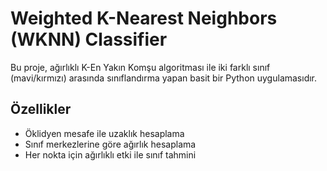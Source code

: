 # Weighted K-Nearest Neighbors (WKNN) Classifier

Bu proje, ağırlıklı K-En Yakın Komşu algoritması ile iki farklı sınıf (mavi/kırmızı) arasında sınıflandırma yapan basit bir Python uygulamasıdır.

## Özellikler
- Öklidyen mesafe ile uzaklık hesaplama
- Sınıf merkezlerine göre ağırlık hesaplama
- Her nokta için ağırlıklı etki ile sınıf tahmini
